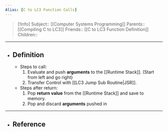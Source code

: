 ```yaml
---
Alias: [C to LC3 Function Calls]
---
```

> [!Info]
> Subject:: [[Computer Systems Programming]]
> Parents:: [[Compiling C to LC3]]
> Friends:: [[C to LC3 Function Definition]]
> Children:: 
---
- ## Definition
	- Steps to call:
		1. Evaluate and push **arguments** to the [[Runtime Stack]]. (Start from left and go right)
		2. Transfer Control with [[LC3 Jump Sub Routine|JSR]].
	- Steps after return:
		1. Pop **return value** from the [[Runtime Stack]] and save to memory.
		2. Pop and discard **arguments** pushed in 
---
- ## Reference